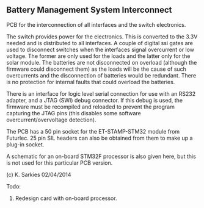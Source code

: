 Battery Management System Interconnect
--------------------------------------

PCB for the interconnection of all interfaces and the switch electronics.

The switch provides power for the electronics. This is converted to the 3.3V
needed and is distributed to all interfaces. A couple of digital ssi gates are
used to disconnect switches when the interfaces signal overcurrent or low
voltage. The former are only used for the loads and the latter only for the
solar module. The batteries are not disconnected on overload (although the
firmware could disconnect them) as the loads will be the cause of such
overcurrents and the disconnection of batteries would be redundant. There is no
protection for internal faults that could overload the batteries.

There is an interface for logic level serial connection for use with an RS232
adapter, and a JTAG (SWI) debug connector. If this debug is used, the firmware
must be recompiled and reloaded to prevent the program capturing the JTAG pins
(this disables some software overcurrent/overvoltage detection).

The PCB has a 50 pin socket for the ET-STAMP-STM32 module from Futurlec. 25
pin SIL headers can also be obtained from them to make up a plug-in socket.

A schematic for an on-board STM32F processor is also given here, but this is not
used for this particular PCB version.

(c) K. Sarkies 02/04/2014

Todo:
1. Redesign card with on-board processor.


